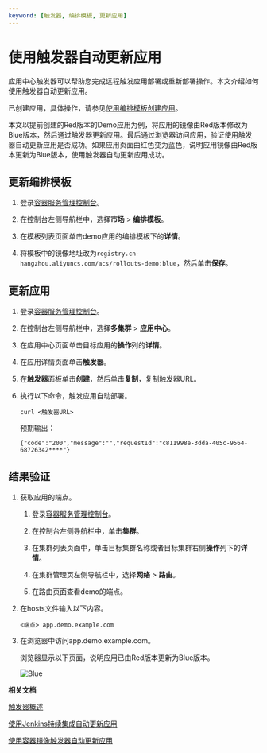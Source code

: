 ```yaml
---
keyword: [触发器, 编排模板, 更新应用]
---
```


# 使用触发器自动更新应用

应用中心触发器可以帮助您完成远程触发应用部署或重新部署操作。本文介绍如何使用触发器自动更新应用。

已创建应用，具体操作，请参见[使用编排模板创建应用](/cn.zh-CN/Kubernetes集群用户指南/应用中心/应用管理/使用编排模板创建应用.md)。

本文以提前创建的Red版本的Demo应用为例，将应用的镜像由Red版本修改为Blue版本，然后通过触发器更新应用。最后通过浏览器访问应用，验证使用触发器自动更新应用是否成功。如果应用页面由红色变为蓝色，说明应用镜像由Red版本更新为Blue版本，使用触发器自动更新应用成功。

## 更新编排模板

1.  登录[容器服务管理控制台](https://cs.console.aliyun.com)。

2.  在控制台左侧导航栏中，选择**市场** \> **编排模板**。

3.  在模板列表页面单击demo应用的编排模板下的**详情**。

4.  将模板中的镜像地址改为`registry.cn-hangzhou.aliyuncs.com/acs/rollouts-demo:blue`，然后单击**保存**。


## 更新应用

1.  登录[容器服务管理控制台](https://cs.console.aliyun.com)。

2.  在控制台左侧导航栏中，选择**多集群** \> **应用中心**。

3.  在应用中心页面单击目标应用的**操作**列的**详情**。

4.  在应用详情页面单击**触发器**。

5.  在**触发器**面板单击**创建**，然后单击**复制**，复制触发器URL。

6.  执行以下命令，触发应用自动部署。

    ```
    curl <触发器URL>
    ```

    预期输出：

    ```
    {"code":"200","message":"","requestId":"c811998e-3dda-405c-9564-68726342****"}
    ```


## 结果验证

1.  获取应用的端点。

    1.  登录[容器服务管理控制台](https://cs.console.aliyun.com)。

    2.  在控制台左侧导航栏中，单击**集群**。

    3.  在集群列表页面中，单击目标集群名称或者目标集群右侧**操作**列下的**详情**。

    4.  在集群管理页左侧导航栏中，选择**网络** \> **路由**。

    5.  在路由页面查看demo的端点。

2.  在hosts文件输入以下内容。

    ```
    <端点> app.demo.example.com 
    ```

3.  在浏览器中访问app.demo.example.com。

    浏览器显示以下页面，说明应用已由Red版本更新为Blue版本。

    ![Blue](https://static-aliyun-doc.oss-accelerate.aliyuncs.com/assets/img/zh-CN/3377548161/p264043.png)


**相关文档**  


[触发器概述](/cn.zh-CN/Kubernetes集群用户指南/应用中心/触发器/触发器概述.md)

[使用Jenkins持续集成自动更新应用](/cn.zh-CN/Kubernetes集群用户指南/应用中心/触发器/使用Jenkins持续集成自动更新应用.md)

[使用容器镜像触发器自动更新应用](/cn.zh-CN/Kubernetes集群用户指南/应用中心/触发器/使用容器镜像触发器自动更新应用.md)

